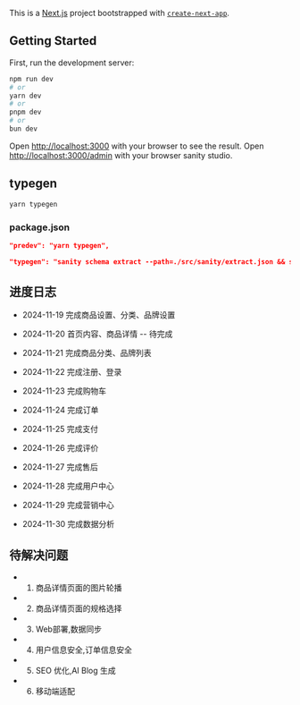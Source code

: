 This is a [Next.js](https://nextjs.org) project bootstrapped with [`create-next-app`](https://nextjs.org/docs/app/api-reference/cli/create-next-app).

## Getting Started

First, run the development server:

```bash
npm run dev
# or
yarn dev
# or
pnpm dev
# or
bun dev
```

Open [http://localhost:3000](http://localhost:3000) with your browser to see the result.
Open [http://localhost:3000/admin](http://localhost:3000/admin) with your browser sanity studio.

## typegen

```bash
yarn typegen
```

### package.json

```json
"predev": "yarn typegen",

"typegen": "sanity schema extract --path=./src/sanity/extract.json && sanity typegen generate"
```

## 进度日志

- 2024-11-19 完成商品设置、分类、品牌设置

- 2024-11-20 首页内容、商品详情 -- 待完成

- 2024-11-21 完成商品分类、品牌列表

- 2024-11-22 完成注册、登录

- 2024-11-23 完成购物车
- 2024-11-24 完成订单
- 2024-11-25 完成支付

- 2024-11-26 完成评价

- 2024-11-27 完成售后

- 2024-11-28 完成用户中心

- 2024-11-29 完成营销中心

- 2024-11-30 完成数据分析

## 待解决问题

- 1. 商品详情页面的图片轮播
- 2. 商品详情页面的规格选择
- 3. Web部署,数据同步
- 4. 用户信息安全,订单信息安全
- 5. SEO 优化,AI Blog 生成
- 6. 移动端适配
